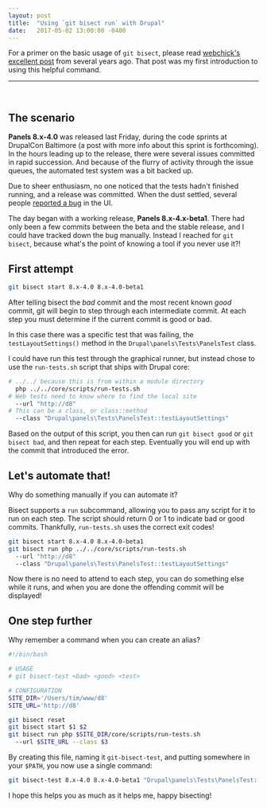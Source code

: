 ```yaml
---
layout: post
title:  "Using `git bisect run` with Drupal"
date:   2017-05-02 13:00:00 -0400
---
```

For a primer on the basic usage of `git bisect`, please read [webchick's excellent post](http://webchick.net/node/99) from several years ago. That post was my first introduction to using this helpful command.

<hr><br>

## The scenario

**Panels 8.x-4.0** was released last Friday, during the code sprints at DrupalCon Baltimore (a post with more info about this sprint is forthcoming). In the hours leading up to the release, there were several issues committed in rapid succession. And because of the flurry of activity through the issue queues, the automated test system was a bit backed up.

Due to sheer enthusiasm, no one noticed that the tests hadn't finished running, and a release was committed. When the dust settled, several people [reported a bug](https://www.drupal.org/node/2874489) in the UI.

The day began with a working release, **Panels 8.x-4.x-beta1**. There had only been a few commits between the beta and the stable release, and I could have tracked down the bug manually. Instead I reached for `git bisect`, because what's the point of knowing a tool if you never use it?!

## First attempt

```bash
git bisect start 8.x-4.0 8.x-4.0-beta1
```
After telling bisect the *bad* commit and the most recent known *good* commit, git will begin to step through each intermediate commit. At each step you must determine if the current commit is good or bad.

In this case there was a specific test that was failing, the `testLayoutSettings()` method in the `Drupal\panels\Tests\PanelsTest` class.

I could have run this test through the graphical runner, but instead chose to use the `run-tests.sh` script that ships with Drupal core:
```bash
# ../../ because this is from within a module directory
  php ../../core/scripts/run-tests.sh
# Web tests need to know where to find the local site
  --url "http://d8"
# This can be a class, or class::method
  --class "Drupal\panels\Tests\PanelsTest::testLayoutSettings"
```
Based on the output of this script, you then can run `git bisect good` or `git bisect bad`, and then repeat for each step. Eventually you will end up with the commit that introduced the error.

## Let's automate that!

Why do something manually if you can automate it?

Bisect supports a `run` subcommand, allowing you to pass any script for it to run on each step. The script should return 0 or 1 to indicate bad or good commits. Thankfully, `run-tests.sh` uses the correct exit codes!
```bash
git bisect start 8.x-4.0 8.x-4.0-beta1
git bisect run php ../../core/scripts/run-tests.sh
  --url "http://d8"
  --class "Drupal\panels\Tests\PanelsTest::testLayoutSettings"
```
Now there is no need to attend to each step, you can do something else while it runs, and when you are done the offending commit will be displayed!

## One step further
Why remember a command when you can create an alias?
```bash
#!/bin/bash

# USAGE
# git bisect-test <bad> <good> <test>

# CONFIGURATION
SITE_DIR='/Users/tim/www/d8'
SITE_URL='http://d8'

git bisect reset
git bisect start $1 $2
git bisect run php $SITE_DIR/core/scripts/run-tests.sh
  --url $SITE_URL --class $3
```
By creating this file, naming it `git-bisect-test`, and putting somewhere in your `$PATH`, you now use a single command:
```bash
git bisect-test 8.x-4.0 8.x-4.0-beta1 "Drupal\panels\Tests\PanelsTest::testLayoutSettings"
```

I hope this helps you as much as it helps me, happy bisecting!
